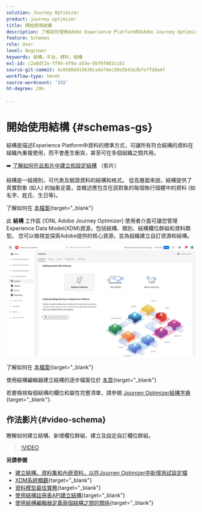```yaml
---
solution: Journey Optimizer
product: journey optimizer
title: 開始使用結構
description: 了解如何使用Adobe Experience Platform的Adobe Journey Optimizer結構
feature: Schemas
role: User
level: Beginner
keywords: 結構，平台，資料，結構
exl-id: c2a8df2e-ff94-4f9a-a53e-bbf9f663cc81
source-git-commit: 4c0508d415630ca4a74ec30e5b43a3bfe7fd8a4f
workflow-type: tm+mt
source-wordcount: '332'
ht-degree: 29%

---
```


# 開始使用結構 {#schemas-gs}

結構是描述Experience Platform中資料的標準方式，可讓所有符合結構的資料在組織內重複使用，而不會產生衝突，甚至可在多個組織之間共用。

➡️ [了解如何在此影片中建立和設定結構](#video-schema) （影片）

結構是一組規則，可代表及驗證資料的結構和格式。 從高層面來說，結構提供了真實對象 (如人) 的抽象定義，並概述應包含在該對象的每個執行個體中的資料 (如名字、姓氏、生日等)。  

了解如何在 [本檔案](https://experienceleague.adobe.com/docs/experience-platform/xdm/schema/composition.html?lang=zh-Hant){target="_blank"}

此 **結構** 工作區 [!DNL Adobe Journey Optimizer] 使用者介面可讓您管理Experience Data Model(XDM)資源，包括結構、類別、結構欄位群組和資料類型。 您可以檢視並探索Adobe提供的核心資源，並為組織建立自訂資源和結構。

![](assets/schemas-home.png)

了解如何在 [本檔案](https://experienceleague.adobe.com/docs/experience-platform/xdm/ui/overview.html){target="_blank"}

使用結構編輯器建立結構的逐步檔案位於 [本頁](https://experienceleague.adobe.com/docs/experience-platform/xdm/tutorials/create-schema-ui.html?lang=zh-Hant){target="_blank"}

若要檢視每個結構的欄位和屬性完整清單，請參閱 [Journey Optimizer結構字典](https://experienceleague.adobe.com/tools/ajo-schemas/schema-dictionary.html?lang=zh-Hant){target="_blank"}.


## 作法影片{#video-schema}

瞭解如何建立結構、新增欄位群組、建立及設定自訂欄位群組。

>[!VIDEO](https://video.tv.adobe.com/v/334461?quality=12)

**另請參閱**

* [建立結構、資料集和內嵌資料，以在Journey Optimizer中新增測試設定檔](../segment/creating-test-profiles.md)
* [XDM系統概觀](https://experienceleague.adobe.com/docs/experience-platform/xdm/home.html?lang=zh-Hant){target="_blank"}
* [資料模型最佳實務](https://experienceleague.adobe.com/docs/experience-platform/xdm/schema/best-practices.html){target="_blank"}
* [使用結構註冊表API建立結構](https://experienceleague.adobe.com/docs/experience-platform/xdm/tutorials/create-schema-api.html){target="_blank"}
* [使用結構編輯器定義兩個結構之間的關係](https://experienceleague.adobe.com/docs/experience-platform/xdm/tutorials/relationship-ui.html){target="_blank"}
